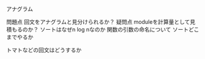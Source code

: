 アナグラム

問題点
回文をアナグラムと見分けられるか？
疑問点
moduleを計算量として見積もるのか？
ソートはなぜn log nなのか
関数の引数の命名について
ソートどこまでやるか

トマトなどの回文はどうするか